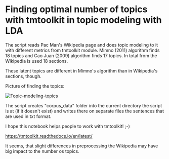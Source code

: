 # Finding optimal number of topics with tmtoolkit in topic modeling with LDA

The script reads Pac Man's Wikipedia page and does topic modeling to it with different metrics from tmtoolkit module. Mimno (2011) algorithm finds 18 topics and Cao Juan (2009) algorithm finds 17 topics. In total from the Wikipedia is used 18 sections.

These latent topics are different in Mimno's algorithm than in Wikipedia's sections, though.

Picture of finding the topics:

![Topic-modeling-topics](https://user-images.githubusercontent.com/61118857/212576099-e528ee23-0478-48ec-9e41-036434bd0190.png)


The script creates "corpus_data" folder into the current directory the script is at (if it doesn't exist) and writes there on separate files the sentences that are used in txt format.

I hope this notebook helps people to work with tmtoolkit! ;-)

https://tmtoolkit.readthedocs.io/en/latest/

It seems, that slight differences in preprocessing the Wikipedia may have big impact to the number os topics.
